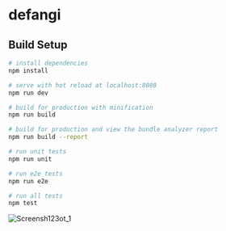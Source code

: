 # defangi

> 

## Build Setup

``` bash
# install dependencies
npm install

# serve with hot reload at localhost:8080
npm run dev

# build for production with minification
npm run build

# build for production and view the bundle analyzer report
npm run build --report

# run unit tests
npm run unit

# run e2e tests
npm run e2e

# run all tests
npm test
```

![Screensh123ot_1](https://user-images.githubusercontent.com/61627635/150032044-c1488382-b933-454c-a95c-891981dcc97c.png)
